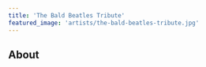 ```yaml
---
title: 'The Bald Beatles Tribute'
featured_image: 'artists/the-bald-beatles-tribute.jpg'
---
```


## About


